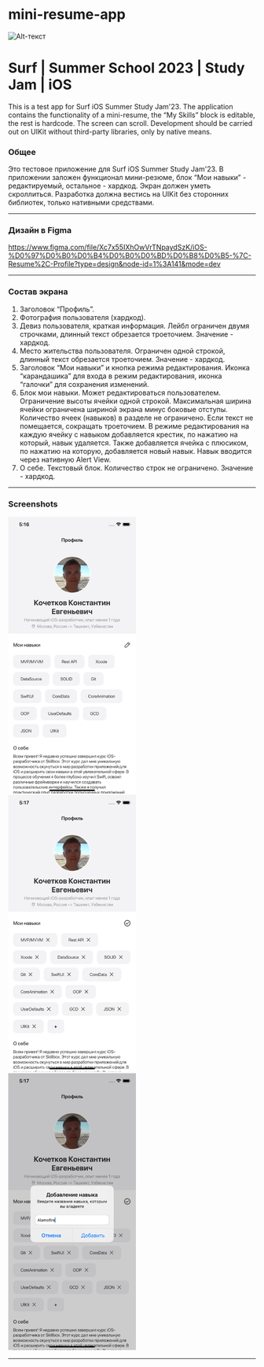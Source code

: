 # mini-resume-app
![Alt-текст](https://github.com/Ka4aH4uk/mini-resume-app/blob/master/So7Q-KefeKIPIYm1hLa5gdqfiFL9hpVjkjBQ7zFNyuoZ6MYmq17QJjTsOY2gc0e3t2AexI-tiTP1ICeMa1c3ninGvvwdM7NB5zecVDJkig4e77BZ9Ggju9BiXeMhSEQhIg=w3840.png?raw=true)
# Surf | Summer School 2023 | Study Jam | iOS

This is a test app for Surf iOS Summer Study Jam'23. The application contains the functionality of a mini-resume, the “My Skills” block is editable, the rest is hardcode. The screen can scroll. Development should be carried out on UIKit without third-party libraries, only by native means.

### Общее

Это тестовое приложение для Surf iOS Summer Study Jam'23. В приложении заложен функционал мини-резюме, блок “Мои навыки” - редактируемый, остальное - хардкод. Экран должен уметь скроллиться. 
Разработка должна вестись на UIKit без сторонних библиотек, только нативными средствами.
____
### Дизайн в Figma

https://www.figma.com/file/Xc7x55IXhOwVrTNpaydSzK/iOS-%D0%97%D0%B0%D0%B4%D0%B0%D0%BD%D0%B8%D0%B5-%7C-Resume%2C-Profile?type=design&node-id=1%3A141&mode=dev
____
### Состав экрана

1) Заголовок “Профиль”.
2) Фотография пользователя (хардкод).
3) Девиз пользователя, краткая информация. Лейбл ограничен двумя строчками, длинный текст обрезается троеточием. Значение - хардкод.
4) Место жительства пользователя. Ограничен одной строкой, длинный текст обрезается троеточием. Значение - хардкод.
5) Заголовок “Мои навыки” и кнопка режима редактирования. Иконка “карандашика” для входа в режим редактирования, иконка “галочки” для сохранения изменений. 
6) Блок мои навыки. Может редактироваться пользователем.
Ограничение высоты ячейки одной строкой. Максимальная ширина ячейки ограничена шириной экрана минус боковые отступы. Количество ячеек (навыков) в разделе не ограничено. Если текст не помещается, сокращать троеточием. 
В режиме редактирования на каждую ячейку с навыком добавляется крестик, по нажатию на который, навык удаляется. Также добавляется ячейка с плюсиком, по нажатию на которую, добавляется новый навык. Навык вводится через нативную Alert View. 
7) О себе. Текстовый блок. Количество строк не ограничено. Значение - хардкод.
____
### Screenshots

<img src="https://github.com/Ka4aH4uk/mini-resume-app/blob/master/Simulator%20Screenshot%20-%20iPhone%2011%20-%202023-08-15%20at%2017.16.48.png?raw=true" width="260"> <img src="https://github.com/Ka4aH4uk/mini-resume-app/blob/master/Simulator%20Screenshot%20-%20iPhone%2011%20-%202023-08-15%20at%2017.17.01.png?raw=true" width="260"> <img src="https://github.com/Ka4aH4uk/mini-resume-app/blob/master/Simulator%20Screenshot%20-%20iPhone%2011%20-%202023-08-15%20at%2017.17.18.png?raw=true" width="260">
____
